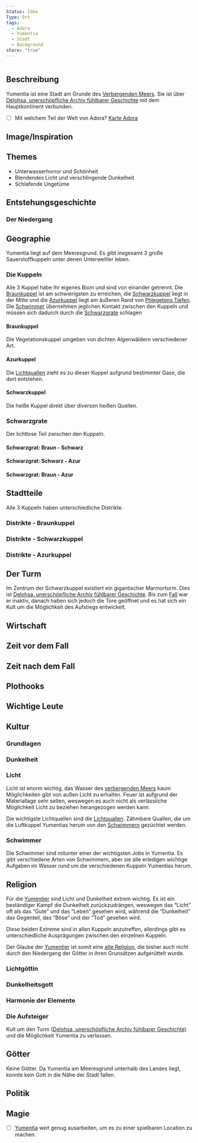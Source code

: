 ```yaml
---
Status: Idee
Type: Ort
tags:
  - Adora
  - Yumentia
  - Stadt
  - Background
share: "true"
---
```

```table-of-contents
```


## Beschreibung

Yumentia ist eine Stadt am Grunde des [Verbergenden Meers](./index.md). Sie ist über [Delohsa, unerschöpfliche Archiv fühlbarer Geschichte](../../../../Kreaturen/Die%20Alten/Delohsa,%20unersch%C3%B6pfliche%20Archiv%20f%C3%BChlbarer%20Geschichte.md) mit dem Hauptkontinent verbunden. 

- [ ] Mit welchem Teil der Welt von Adora? [Karte Adora](../../../../Karten/Karte%20Adora.md)



## Image/Inspiration





## Themes

- Unterwasserhorror und Schönheit 
- Blendendes Licht und verschlingende Dunkelheit 
- Schlafende Ungetüme



## Entstehungsgeschichte



### Der Niedergang




## Geographie

Yumentia liegt auf dem Meeresgrund. Es gibt insgesamt 3 große Sauerstoffkuppeln unter denen Unterweltler leben. 


### Die Kuppeln

Alle 3 Kuppel habe ihr eigenes Biom und sind von einander getrennt. Die [Braunkuppel](Yumentia.md#Braunkuppel) ist am schwierigsten zu erreichen, die [Schwarzkuppel](Yumentia.md#Schwarzkuppel) liegt in der Mitte und die [Azurkuppel](Yumentia.md#Azurkuppel) liegt am äußeren Rand von [Phlegetons Tiefen](./Phlegetons%20Tiefen.md). Die [Schwimmer](Yumentia.md#Schwimmer) übernehmen jeglichen Kontakt zwischen den Kuppeln und müssen sich dadurch durch die [Schwarzgrate](Yumentia.md#Schwarzgrate) schlagen
#### Braunkuppel

Die Vegetationskuppel umgeben von dichten Algenwäldern verschiedener Art. 
#### Azurkuppel 

Die [Lichtquallen](../../../../Kreaturen/Tiere/Lichtquallen.md) zieht es zu dieser Kuppel aufgrund bestimmter Gase, die dort entstehen. 

#### Schwarzkuppel

Die heiße Kuppel direkt über diversen heißen Quellen. 

### Schwarzgrate

Der lichtlose Teil zwischen den Kuppeln. 

#### Schwarzgrat: Braun - Schwarz 


#### Schwarzgrat: Schwarz - Azur 


#### Schwarzgrat: Braun - Azur



## Stadtteile

Alle 3 Kuppeln haben unterschiedliche Distrikte. 

### Distrikte - Braunkuppel

### Distrikte - Schwarzkuppel 

### Distrikte - Azurkuppel



## Der Turm

Im Zentrum der Schwarzkuppel existiert ein gigantischer Marmorturm. Dies ist [Delohsa, unerschöpfliche Archiv fühlbarer Geschichte](../../../../Kreaturen/Die%20Alten/Delohsa,%20unersch%C3%B6pfliche%20Archiv%20f%C3%BChlbarer%20Geschichte.md). Bis zum [Fall](../../../../Geschichte%20von%20Adora/Der%20Niedergang.md) war er inaktiv, danach haben sich jedoch die Tore geöffnet und es hat sich ein Kult um die Möglichkeit des Aufstiegs entwickelt. 

## Wirtschaft 



## Zeit vor dem Fall 



## Zeit nach dem Fall 



## Plothooks



## Wichtige Leute



## Kultur


### Grundlagen


### Dunkelheit


### Licht 

Licht ist enorm wichtig, das Wasser des [verbergenden Meers](./index.md) kaum Möglichkeiten gibt von außen Licht zu erhalten. Feuer ist aufgrund der Materiallage sehr selten, weswegen es auch nicht als verlässliche Möglichkeit Licht zu beziehen herangezogen werden kann. 

Die wichtigste Lichtquellen sind die [Lichtquallen](../../../../Kreaturen/Tiere/Lichtquallen.md). Zähmbare Quallen, die um die Luftkuppel Yumentias herum von den [Schwimmern](Yumentia.md#Schwimmer) gezüchtet werden. 

### Schwimmer

Die Schwimmer sind mitunter einer der wichtigsten Jobs in Yumentia. Es gibt verschiedene Arten von Schwimmern, aber sie alle erledigen wichtige Aufgaben im Wasser rund um die verschiedenen Kuppeln Yumentias herum. 

## Religion

Für die [Yumentier](../../../../Kulturen/Yumentier.md) sind Licht und Dunkelheit extrem wichtig. Es ist ein beständiger Kampf die Dunkelheit zurückzudrängen, weswegen das “Licht” oft als das “Gute” und das “Leben” gesehen wird, während die “Dunkelheit” das Gegenteil, das “Böse” und der “Tod” gesehen wird. 

Diese beiden Extreme sind in allen Kuppeln anzutreffen, allerdings gibt es unterschiedliche Ausprägungen zwischen den einzelnen Kuppeln. 

Der Glaube der [Yumentier](../../../../Kulturen/Yumentier.md) ist somit eine [alte Religion](../../../../../../Alte%20Religionen.md), die bisher auch nicht durch den Niedergang der Götter in ihren Grunsätzen aufgerüttelt wurde. 

### Lichtgöttin


### Dunkelheitsgott



### Harmonie der Elemente


### Die Aufsteiger

Kult um den Turm ([Delohsa, unerschöpfliche Archiv fühlbarer Geschichte](../../../../Kreaturen/Die%20Alten/Delohsa,%20unersch%C3%B6pfliche%20Archiv%20f%C3%BChlbarer%20Geschichte.md)) und die Möglichkeit Yumentia zu verlassen. 

## Götter

Keine Götter. Da Yumentia am Meeresgrund unterhalb des Landes liegt, konnte kein Gott in die Nähe der Stadt fallen. 


## Politik 



## Magie


- [ ] [Yumentia](Yumentia.md) weit genug ausarbeiten, um es zu einer spielbaren Location zu machen. 